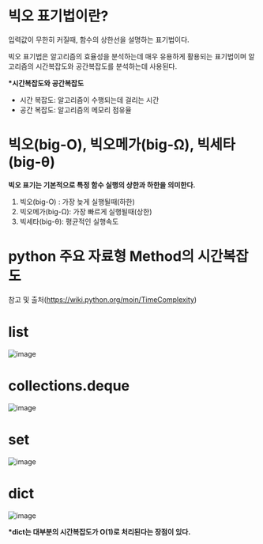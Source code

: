 # 빅오 표기법이란?

입력값이 무한히 커질때, 함수의 상한선을 설명하는 표기법이다.

빅오 표기법은 알고리즘의 효율성을 분석하는데 매우 유용하게 활용되는 표기법이며 알고리즘의 시간복잡도와 공간복잡도를 분석하는데 사용된다.

__*시간복잡도와 공간복잡도__
- 시간 복잡도: 알고리즘이 수행되는데 걸리는 시간
- 공간 복잡도: 알고리즘의 메모리 점유율

# 빅오(big-O), 빅오메가(big-Ω), 빅세타(big-θ)

__빅오 표기는 기본적으로 특정 함수 실행의 상한과 하한을 의미한다.__

1) 빅오(big-O) : 가장 늦게 실행될때(하한)
2) 빅오메가(big-Ω): 가장 빠르게 실행될때(상한)
3) 빅세타(big-θ): 평균적인 실행속도

# python 주요 자료형 Method의 시간복잡도
참고 및 출처(https://wiki.python.org/moin/TimeComplexity)

# list
![image](https://user-images.githubusercontent.com/73323188/120968137-71eebc80-c7a3-11eb-91d0-ec65a3c6aba4.png)

# collections.deque
![image](https://user-images.githubusercontent.com/73323188/120968262-96e32f80-c7a3-11eb-971f-aca74981968f.png)

# set
![image](https://user-images.githubusercontent.com/73323188/120968430-d3af2680-c7a3-11eb-89da-4f04251ea0e1.png)

# dict
![image](https://user-images.githubusercontent.com/73323188/120968656-15d86800-c7a4-11eb-8af4-85c8c851a953.png)

__*dict는 대부분의 시간복잡도가 O(1)로 처리된다는 장점이 있다.__


